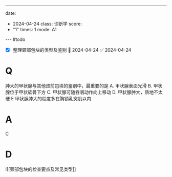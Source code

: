 ---
date:
  - 2024-04-24
class: 诊断学
score:
  - "1"
times: 1
mode: A1

--- #todo
- [x] 整理颈部包块的类型及鉴别 📅 2024-04-24 ✅ 2024-04-24


# Q
肿大的甲状腺与其他颈前包块的鉴别中，最重要的是
A. 甲状腺表面光滑
B. 甲状腺位于甲状软骨下方
C. 甲状腺可随吞咽动作向上移动
D. 甲状腺肿大，质地不太硬
E 甲状腺肿大的程度多在胸锁乳突肌以内

# A

C



# D
![[颈部包块的检查要点及常见类型]]